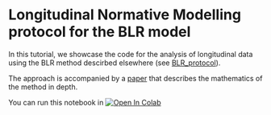 
# Longitudinal Normative Modelling protocol for the BLR model
In this tutorial, we showcase the code for the analysis of longitudinal data using the BLR method descirbed elsewhere (see [BLR_protocol](https://github.com/bbuckova/PCNtoolkit-demo/tree/main/tutorials/BLR_protocol)).

The approach is accompanied by a [paper](https://elifesciences.org/reviewed-preprints/95823) that describes the mathematics of the method in depth.  

You can run this notebook in [![Open In Colab](https://colab.research.google.com/assets/colab-badge.svg)](https://colab.research.google.com/github/predictive-clinical-neuroscience/NM_educational_OHBM24/blob/main/slot3_RehakBuckova/Long_NM_protocol.ipynb)


